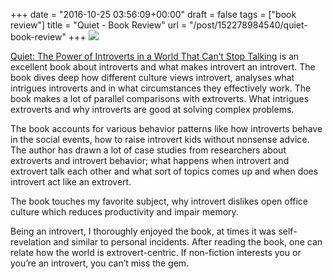
+++
date = "2016-10-25 03:56:09+00:00"
draft = false
tags = ["book review"]
title = "Quiet - Book Review"
url = "/post/152278984540/quiet-book-review"
+++
![](https://lh3.googleusercontent.com/tqj75ZOvxB1aTiC5gRj7dOCjCFN7cwBgc0KrDzGo6UgrWbjv1qJCPTx2Gt5UETL1oPNo9F1wJ9HGW2f4C7OrsevU0GibfgoZ8n79sxRWgKsr8vFVcYTUhSZh8bJdGUOYX5JcXgUAVIkARMVUjkyXorjqs4DYwCH0lFwrqhAEW72PlLj_64okm96ADMr_k7NhKlCtf4GiFU0pNubvrm-Gf0H_4h4OtQZCQ5dy_RmgplcwP025DweZnPjuQZMjYt-73r4M0RCxUr2Irf6nHs-yPbKviE6Vrhmo7VYLgfoHevZdkXAsYu2n9sndJCKm6zS3-nsET72nwtRz2umBReVGESWuNPF6It20eFq3TeriYo-DhM9glsHX53shVTPotbPY9d0fzht_KmcfgfBSaDAoGIOJN2gElWFyAAqzFScfqp0rNbtsKKT_HlUwiVlyKIFw3Ive2Sh5O_T7P6r_HGw-aX36zp6C-REkbq0pW4HtDWEh36IOzHbiH75K5djSuKhMB6vpHYRNENrNH2YndEIrzZmZWxsSq74q_QwpNHuO3jJ5RrLF7K3UQsEmsSx5rOn8uMXlG5qrvwiBvQeppu96lmngjv9WmRzeA1fWPu4NwjxvC9Sp=w399-h708-no)

<a href="https://www.goodreads.com/book/show/8520610-quiet" target="_blank">Quiet: The Power of Introverts in a World That Can’t Stop Talking</a> is an excellent book about introverts and what makes introvert an introvert. The book dives deep how different culture views introvert, analyses what intrigues introverts and in what circumstances they effectively work. The book makes a lot of parallel comparisons with extroverts. What intrigues extroverts and why introverts are good at solving complex problems.

The book accounts for various behavior patterns like how introverts behave in the social events, how to raise introvert kids without nonsense advice. The author has drawn a lot of case studies from researchers about extroverts and introvert behavior; what happens when introvert and extrovert talk each other and what sort of topics comes up and when does introvert act like an extrovert.

The book touches my favorite subject, why introvert dislikes open office culture which reduces productivity and impair memory.

Being an introvert, I thoroughly enjoyed the book, at times it was self-revelation and similar to personal incidents. After reading the book, one can relate how the world is extrovert-centric. If non-fiction interests you or you’re an introvert, you can’t miss the gem.
